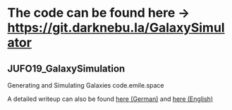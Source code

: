 # The code can be found here → https://git.darknebu.la/GalaxySimulator

## JUFO19_GalaxySimulation
Generating and Simulating Galaxies code.emile.space

A detailed writeup can also be found [here (German)](https://git.darknebu.la/vendor/plugins/pdfjs/web/viewer.html?file=%2fGalaxySimulator%2fWriteup%2fraw%2fbranch%2fmaster%2fmain.pdf#page=1&zoom=page-fit,-551,847) and [here (English)](https://git.darknebu.la/vendor/plugins/pdfjs/web/viewer.html?file=%2fGalaxySimulator%2fWriteup%2fraw%2fbranch%2flang-en%2fmain.pdf#page=6&zoom=auto,-33,615)
